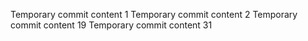 Temporary commit content 1
Temporary commit content 2
Temporary commit content 19
Temporary commit content 31
